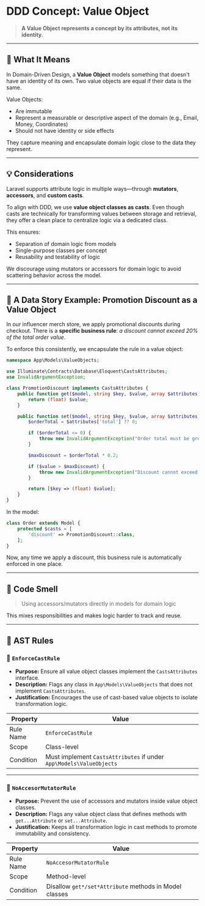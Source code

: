 # DDD Concept: Value Object

> **A Value Object represents a concept by its attributes, not its identity.**

---

## 🧠 What It Means

In Domain-Driven Design, a **Value Object** models something that doesn't have an identity of its own. Two value objects are equal if their data is the same.

Value Objects:
- Are immutable
- Represent a measurable or descriptive aspect of the domain (e.g., Email, Money, Coordinates)
- Should not have identity or side effects

They capture meaning and encapsulate domain logic close to the data they represent.

---

## 💡 Considerations

Laravel supports attribute logic in multiple ways—through **mutators**, **accessors**, and **custom casts**.

To align with DDD, we use **value object classes as casts**. Even though casts are technically for transforming values between storage and retrieval, they offer a clean place to centralize logic via a dedicated class.

This ensures:
- Separation of domain logic from models
- Single-purpose classes per concept
- Reusability and testability of logic

We discourage using mutators or accessors for domain logic to avoid scattering behavior across the model.

---

## 🧵 A Data Story Example: Promotion Discount as a Value Object

In our influencer merch store, we apply promotional discounts during checkout. There is a **specific business rule**: *a discount cannot exceed 20% of the total order value*.

To enforce this consistently, we encapsulate the rule in a value object:

```php
namespace App\Models\ValueObjects;

use Illuminate\Contracts\Database\Eloquent\CastsAttributes;
use InvalidArgumentException;

class PromotionDiscount implements CastsAttributes {
    public function get($model, string $key, $value, array $attributes): float {
        return (float) $value;
    }

    public function set($model, string $key, $value, array $attributes): array {
        $orderTotal = $attributes['total'] ?? 0;

        if ($orderTotal <= 0) {
            throw new InvalidArgumentException("Order total must be greater than 0.");
        }

        $maxDiscount = $orderTotal * 0.2;

        if ($value > $maxDiscount) {
            throw new InvalidArgumentException("Discount cannot exceed 20% of the total order.");
        }

        return [$key => (float) $value];
    }
}
```

In the model:

```php
class Order extends Model {
    protected $casts = [
        'discount' => PromotionDiscount::class,
    ];
}
```

Now, any time we apply a discount, this business rule is automatically enforced in one place.

---

## 🚩 Code Smell

> Using accessors/mutators directly in models for domain logic

This mixes responsibilities and makes logic harder to track and reuse.

---

## 🧪 AST Rules

### 📌 `EnforceCastRule`

- **Purpose:** Ensure all value object classes implement the `CastsAttributes` interface.
- **Description:** Flags any class in `App\Models\ValueObjects` that does not implement `CastsAttributes`.
- **Justification:** Encourages the use of cast-based value objects to isolate transformation logic.

| Property     | Value              |
|--------------|--------------------|
| Rule Name    | `EnforceCastRule`  |
| Scope        | Class-level        |
| Condition    | Must implement `CastsAttributes` if under `App\Models\ValueObjects` |

---

### 📌 `NoAccesorMutatorRule`

- **Purpose:** Prevent the use of accessors and mutators inside value object classes.
- **Description:** Flags any value object class that defines methods with `get...Attribute` or `set...Attribute`.
- **Justification:** Keeps all transformation logic in cast methods to promote immutability and consistency.

| Property     | Value                  |
|--------------|------------------------|
| Rule Name    | `NoAccesorMutatorRule` |
| Scope        | Method-level           |
| Condition    | Disallow `get*/set*Attribute` methods in Model classes |
